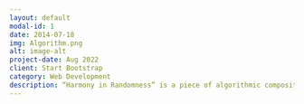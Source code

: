 ```yaml
---
layout: default
modal-id: 1
date: 2014-07-18
img: Algorithm.png
alt: image-alt
project-date: Aug 2022
client: Start Bootstrap
category: Web Development
description: “Harmony in Randomness” is a piece of algorithmic composition performed by Max/MSP and Ableton Live. This track features several original Max patchers and external Max packages like ml.* by Benjamin D. Smith. The inspiration for designing this program is from my friend's complaint about boredom after looping his favorite track several times. The goal for making this track is to apply randomness to music composition to reduce that kind of boredom.
---
```

